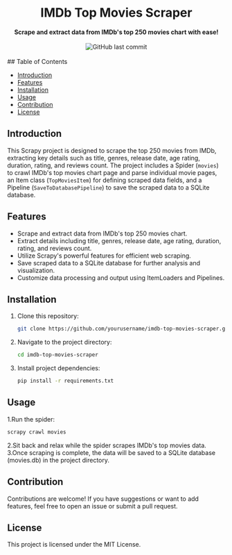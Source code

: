 <h1 align="center">IMDb Top Movies Scraper</h1>

<div align="center">
  <strong>Scrape and extract data from IMDb's top 250 movies chart with ease!</strong>
</div>

<br>

<div align="center">
  <!-- Add badges here -->
  <img alt="GitHub last commit" src="https://img.shields.io/github/last-commit/HossamMohamed12/Top-IMDb-Movies">
</div>

<br>
## Table of Contents

- [Introduction](#introduction)
- [Features](#features)
- [Installation](#installation)
- [Usage](#usage)
- [Contribution](#contribution)
- [License](#license)

## Introduction
This Scrapy project is designed to scrape the top 250 movies from IMDb, extracting key details such as title, genres, release date, age rating, duration, rating, and reviews count. The project includes a Spider (`movies`) to crawl IMDb's top movies chart page and parse individual movie pages, an Item class (`TopMoviesItem`) for defining scraped data fields, and a Pipeline (`SaveToDatabasePipeline`) to save the scraped data to a SQLite database.

## Features
- Scrape and extract data from IMDb's top 250 movies chart.
- Extract details including title, genres, release date, age rating, duration, rating, and reviews count.
- Utilize Scrapy's powerful features for efficient web scraping.
- Save scraped data to a SQLite database for further analysis and visualization.
- Customize data processing and output using ItemLoaders and Pipelines.

## Installation
1. Clone this repository:
   ```bash
   git clone https://github.com/yourusername/imdb-top-movies-scraper.git
   ```
2. Navigate to the project directory:
   ```bash
   cd imdb-top-movies-scraper
   ```
3. Install project dependencies:
   ```bash
   pip install -r requirements.txt
   ```
## Usage
1.Run the spider:
```bash
scrapy crawl movies
```
2.Sit back and relax while the spider scrapes IMDb's top movies data.
3.Once scraping is complete, the data will be saved to a SQLite database (movies.db) in the project directory.
## Contribution
Contributions are welcome! If you have suggestions or want to add features, feel free to open an issue or submit a pull request.
## License
This project is licensed under the MIT License.
